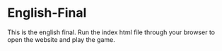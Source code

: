 # English-Final

This is the english final. Run the index html file through your browser to open the website and play the game.
